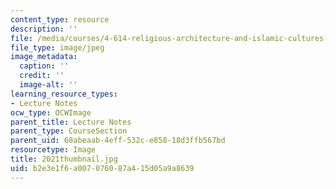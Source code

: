 ```yaml
---
content_type: resource
description: ''
file: /media/courses/4-614-religious-architecture-and-islamic-cultures-fall-2002/b2e3e1f6a007076087a415d05a9a8639_2021thumbnail.jpg
file_type: image/jpeg
image_metadata:
  caption: ''
  credit: ''
  image-alt: ''
learning_resource_types:
- Lecture Notes
ocw_type: OCWImage
parent_title: Lecture Notes
parent_type: CourseSection
parent_uid: 68abeaab-4eff-532c-e858-18d3ffb567bd
resourcetype: Image
title: 2021thumbnail.jpg
uid: b2e3e1f6-a007-0760-87a4-15d05a9a8639
---
```

